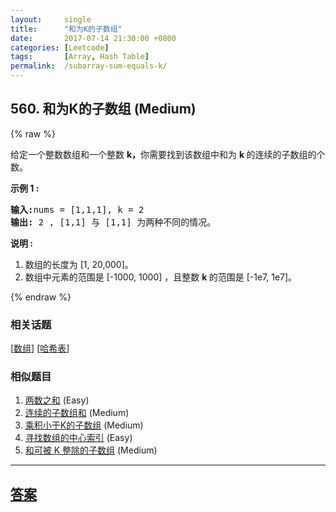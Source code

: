 ```yaml
---
layout:     single
title:      "和为K的子数组"
date:       2017-07-14 21:30:00 +0800
categories: [Leetcode]
tags:       [Array, Hash Table]
permalink:  /subarray-sum-equals-k/
---
```


## 560. 和为K的子数组 (Medium)

{% raw %}

<p>给定一个整数数组和一个整数&nbsp;<strong>k，</strong>你需要找到该数组中和为&nbsp;<strong>k&nbsp;</strong>的连续的子数组的个数。</p>

<p><strong>示例 1 :</strong></p>

<pre>
<strong>输入:</strong>nums = [1,1,1], k = 2
<strong>输出:</strong> 2 , [1,1] 与 [1,1] 为两种不同的情况。
</pre>

<p><strong>说明 :</strong></p>

<ol>
	<li>数组的长度为 [1, 20,000]。</li>
	<li>数组中元素的范围是 [-1000, 1000] ，且整数&nbsp;<strong>k&nbsp;</strong>的范围是&nbsp;[-1e7, 1e7]。</li>
</ol>

{% endraw %}

### 相关话题
  [[数组](https://github.com/openset/leetcode/tree/master/tag/array/README.md)]
  [[哈希表](https://github.com/openset/leetcode/tree/master/tag/hash-table/README.md)]

### 相似题目
  1. [两数之和](/two-sum) (Easy)
  1. [连续的子数组和](/continuous-subarray-sum) (Medium)
  1. [乘积小于K的子数组](/subarray-product-less-than-k) (Medium)
  1. [寻找数组的中心索引](/find-pivot-index) (Easy)
  1. [和可被 K 整除的子数组](/subarray-sums-divisible-by-k) (Medium)

---

## [答案](https://github.com/openset/leetcode/tree/master/problems/subarray-sum-equals-k)
